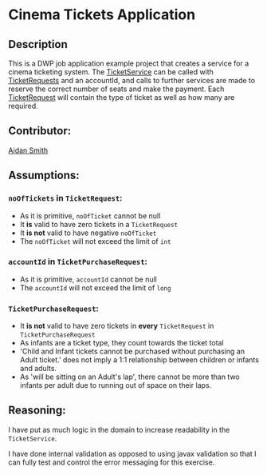 # Cinema Tickets Application

## Description
This is a DWP job application example project that creates a service for a cinema ticketing system.
The [TicketService](./src/main/java/uk/gov/dwp/uc/pairtest/TicketService.java) can be called with [TicketRequests](./src/main/java/uk/gov/dwp/uc/pairtest/domain/TicketRequest.java) and an accountId, and calls to further services are made to reserve the correct number of seats and make the payment.
Each [TicketRequest](./src/main/java/uk/gov/dwp/uc/pairtest/domain/TicketRequest.java) will contain the type of ticket as well as how many are required.

## Contributor:
[Aidan Smith](https://github.com/aidan23smith)

## Assumptions:

### `noOfTickets` in `TicketRequest`:
* As it is primitive, `noOfTicket` cannot be null
* It **is** valid to have zero tickets in a `TicketRequest`
* It **is not** valid to have negative `noOfTicket`
* The `noOfTicket` will not exceed the limit of `int`

### `accountId` in `TicketPurchaseRequest`:
* As it is primitive, `accountId` cannot be null
* The `accountId` will not exceed the limit of `long`

### `TicketPurchaseRequest`:
* It **is not** valid to have zero tickets in **every** `TicketRequest` in `TicketPurchaseRequest`
* As infants are a ticket type, they count towards the ticket total
* 'Child and Infant tickets cannot be purchased without purchasing an Adult ticket.' does not imply a 1:1 relationship between children or infants and adults.
* As 'will be sitting on an Adult's lap', there cannot be more than two infants per adult due to running out of space on their laps.

## Reasoning:
I have put as much logic in the domain to increase readability in the `TicketService`.

I have done internal validation as opposed to using javax validation so that I can fully test and control the error messaging for this exercise.
